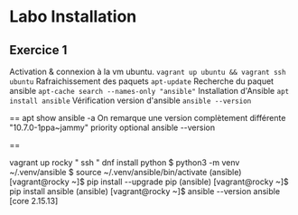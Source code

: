 # Labo Installation

## Exercice 1

Activation & connexion à la vm ubuntu.
```vagrant up ubuntu && vagrant ssh ubuntu```
Rafraichissement des paquets
```apt-update```
Recherche du paquet ansible
```apt-cache search --names-only "ansible"```
Installation d'Ansible
```apt install ansible```
Vérification version d'ansible
```ansible --version```

==
apt show ansible -a 
On remarque une version complètement différente "10.7.0-1ppa~jammy" priority optional
ansible --version

==

vagrant up rocky
" ssh "
dnf install python
$ python3 -m venv ~/.venv/ansible
$ source ~/.venv/ansible/bin/activate
(ansible) [vagrant@rocky ~]$ pip install --upgrade pip
(ansible) [vagrant@rocky ~]$ pip install ansible
(ansible) [vagrant@rocky ~]$ ansible --version
ansible [core 2.15.13]

